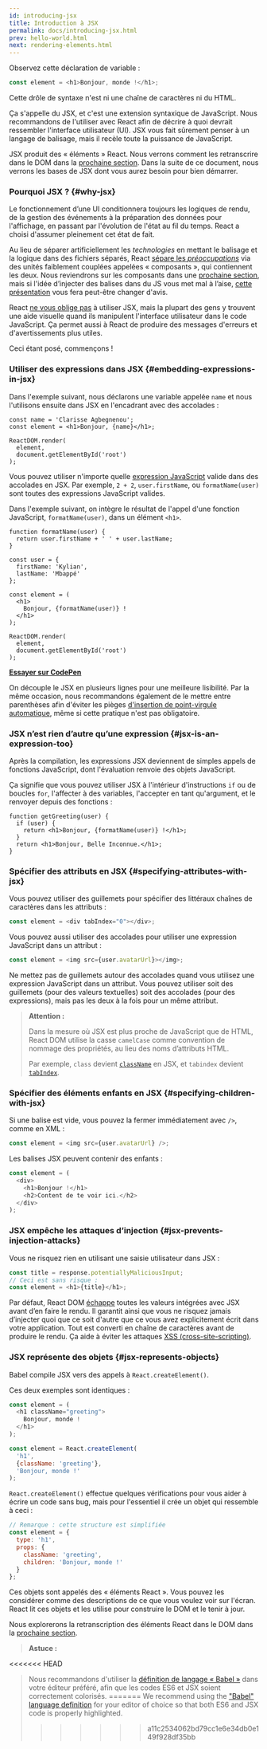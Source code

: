 ```yaml
---
id: introducing-jsx
title: Introduction à JSX
permalink: docs/introducing-jsx.html
prev: hello-world.html
next: rendering-elements.html
---
```


Observez cette déclaration de variable :

```js
const element = <h1>Bonjour, monde !</h1>;
```

Cette drôle de syntaxe n'est ni une chaîne de caractères ni du HTML.

Ça s'appelle du JSX, et c'est une extension syntaxique de JavaScript. Nous recommandons de l'utiliser avec React afin de décrire à quoi devrait ressembler l'interface utilisateur (UI). JSX vous fait sûrement penser à un langage de balisage, mais il recèle toute la puissance de JavaScript.

JSX produit des « éléments » React. Nous verrons comment les retranscrire dans le DOM dans la [prochaine section](/docs/rendering-elements.html). Dans la suite de ce document, nous verrons les bases de JSX dont vous aurez besoin pour bien démarrer.

### Pourquoi JSX ? {#why-jsx}

Le fonctionnement d’une UI conditionnera toujours les logiques de rendu, de la gestion des événements à la préparation des données pour l'affichage, en passant par l'évolution de l'état au fil du temps. React a choisi d'assumer pleinement cet état de fait.

Au lieu de séparer artificiellement les *technologies* en mettant le balisage et la logique dans des fichiers séparés, React [sépare les *préoccupations*](https://fr.wikipedia.org/wiki/S%C3%A9paration_des_pr%C3%A9occupations) via des unités faiblement couplées appelées « composants », qui contiennent les deux. Nous reviendrons sur les composants dans une [prochaine section](/docs/components-and-props.html), mais si l'idée d’injecter des balises dans du JS vous met mal à l’aise, [cette présentation](https://www.youtube.com/watch?v=x7cQ3mrcKaY) vous fera peut-être changer d'avis.

React [ne vous oblige pas](/docs/react-without-jsx.html) à utiliser JSX, mais la plupart des gens y trouvent une aide visuelle quand ils manipulent l'interface utilisateur dans le code JavaScript. Ça permet aussi à React de produire des messages d'erreurs et d'avertissements plus utiles.

Ceci étant posé, commençons !

### Utiliser des expressions dans JSX {#embedding-expressions-in-jsx}

Dans l'exemple suivant, nous déclarons une variable appelée `name` et nous l'utilisons ensuite dans JSX en l'encadrant avec des accolades :

```js{1,2}
const name = 'Clarisse Agbegnenou';
const element = <h1>Bonjour, {name}</h1>;

ReactDOM.render(
  element,
  document.getElementById('root')
);
```

Vous pouvez utiliser n'importe quelle [expression JavaScript](https://developer.mozilla.org/fr/docs/Web/JavaScript/Guide/Expressions_et_Op%C3%A9rateurs#Expressions) valide dans des accolades en JSX. Par exemple, `2 + 2`, `user.firstName`, ou `formatName(user)` sont toutes des expressions JavaScript valides.

Dans l'exemple suivant, on intègre le résultat de l'appel d'une fonction JavaScript, `formatName(user)`, dans un élément `<h1>`.

```js{12}
function formatName(user) {
  return user.firstName + ' ' + user.lastName;
}

const user = {
  firstName: 'Kylian',
  lastName: 'Mbappé'
};

const element = (
  <h1>
    Bonjour, {formatName(user)} !
  </h1>
);

ReactDOM.render(
  element,
  document.getElementById('root')
);
```

**[Essayer sur CodePen](codepen://introducing-jsx)**

On découple le JSX en plusieurs lignes pour une meilleure lisibilité. Par la même occasion, nous recommandons également de le mettre entre parenthèses afin d'éviter les pièges [d'insertion de point-virgule automatique](https://stackoverflow.com/q/2846283), même si cette pratique n'est pas obligatoire.

### JSX n’est rien d’autre qu’une expression {#jsx-is-an-expression-too}

Après la compilation, les expressions JSX deviennent de simples appels de fonctions JavaScript, dont l'évaluation renvoie des objets JavaScript.

Ça signifie que vous pouvez utiliser JSX à l'intérieur d'instructions `if` ou de boucles `for`, l'affecter à des variables, l'accepter en tant qu'argument, et le renvoyer depuis des fonctions :

```js{3,5}
function getGreeting(user) {
  if (user) {
    return <h1>Bonjour, {formatName(user)} !</h1>;
  }
  return <h1>Bonjour, Belle Inconnue.</h1>;
}
```

### Spécifier des attributs en JSX {#specifying-attributes-with-jsx}

Vous pouvez utiliser des guillemets pour spécifier des littéraux chaînes de caractères dans les attributs :

```js
const element = <div tabIndex="0"></div>;
```

Vous pouvez aussi utiliser des accolades pour utiliser une expression JavaScript dans un attribut :

```js
const element = <img src={user.avatarUrl}></img>;
```

Ne mettez pas de guillemets autour des accolades quand vous utilisez une expression JavaScript dans un attribut. Vous pouvez utiliser soit des guillemets (pour des valeurs textuelles) soit des accolades (pour des expressions), mais pas les deux à la fois pour un même attribut.

>**Attention :**
>
>Dans la mesure où JSX est plus proche de JavaScript que de HTML, React DOM utilise la casse `camelCase` comme convention de nommage des propriétés, au lieu des noms d’attributs HTML.
>
>Par exemple, `class` devient [`className`](https://developer.mozilla.org/fr/docs/Web/API/Element/className) en JSX, et `tabindex` devient [`tabIndex`](https://developer.mozilla.org/fr/docs/Web/API/HTMLElement/tabIndex).

### Spécifier des éléments enfants en JSX {#specifying-children-with-jsx}

Si une balise est vide, vous pouvez la fermer immédiatement avec `/>`, comme en XML :

```js
const element = <img src={user.avatarUrl} />;
```

Les balises JSX peuvent contenir des enfants :

```js
const element = (
  <div>
    <h1>Bonjour !</h1>
    <h2>Content de te voir ici.</h2>
  </div>
);
```

### JSX empêche les attaques d’injection {#jsx-prevents-injection-attacks}

Vous ne risquez rien en utilisant une saisie utilisateur dans JSX :

```js
const title = response.potentiallyMaliciousInput;
// Ceci est sans risque :
const element = <h1>{title}</h1>;
```

Par défaut, React DOM [échappe](https://stackoverflow.com/questions/7381974/which-characters-need-to-be-escaped-on-html) toutes les valeurs intégrées avec JSX avant d’en faire le rendu. Il garantit ainsi que vous ne risquez jamais d’injecter quoi que ce soit d'autre que ce vous avez explicitement écrit dans votre application. Tout est converti en chaîne de caractères avant de produire le rendu. Ça aide à éviter les attaques [XSS (cross-site-scripting)](https://fr.wikipedia.org/wiki/Cross-site_scripting).

### JSX représente des objets {#jsx-represents-objects}

Babel compile JSX vers des appels à `React.createElement()`.

Ces deux exemples sont identiques :

```js
const element = (
  <h1 className="greeting">
    Bonjour, monde !
  </h1>
);
```

```js
const element = React.createElement(
  'h1',
  {className: 'greeting'},
  'Bonjour, monde !'
);
```

`React.createElement()` effectue quelques vérifications pour vous aider à écrire un code sans bug, mais pour l'essentiel il crée un objet qui ressemble à ceci :

```js
// Remarque : cette structure est simplifiée
const element = {
  type: 'h1',
  props: {
    className: 'greeting',
    children: 'Bonjour, monde !'
  }
};
```

Ces objets sont appelés des « éléments React ». Vous pouvez les considérer comme des descriptions de ce que vous voulez voir sur l'écran. React lit ces objets et les utilise pour construire le DOM et le tenir à jour.

Nous explorerons la retranscription des éléments React dans le DOM dans la [prochaine section](/docs/rendering-elements.html).

>**Astuce :**
>
<<<<<<< HEAD
>Nous recommandons d'utiliser la [définition de langage « Babel »](https://babeljs.io/docs/editors) dans votre éditeur préféré, afin que les codes ES6 et JSX soient correctement colorisés.
=======
>We recommend using the ["Babel" language definition](https://babeljs.io/docs/en/next/editors) for your editor of choice so that both ES6 and JSX code is properly highlighted.
>>>>>>> a11c2534062bd79cc1e6e34db0e149f928df35bb
